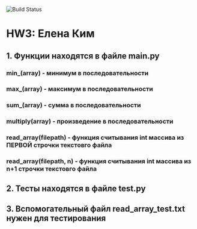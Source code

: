 ![Build Status](https://github.com/elenakimsc/ekim_HW3/actions/workflows/run-tests.yml/badge.svg)
# HW3: Елена Ким
## 1. Функции находятся в файле main.py
### min_(array) - минимум в последовательности
### max_(array) - максимум в последовательности
### sum_(array) - сумма в последовательности
### multiply(array) - произведение в последовательности
### read_array(filepath) - функция считывания int массива из ПЕРВОЙ строчки текстовго файла 
### read_array(filepath, n) - функция считывания int массива из n+1 строчки текстовго файла

## 2. Тесты находятся в файле test.py
## 3. Вспомогательный файл read_array_test.txt нужен для тестирования
